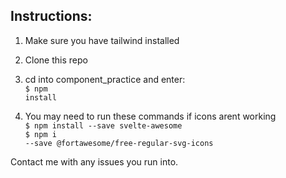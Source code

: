 ## Instructions:
 
1) Make sure you have tailwind installed
 
2) Clone this repo
 
3) cd into component_practice and enter: <br>
    <code>$ npm install</code>
 
4) You may need to run these commands if icons arent working <br>
    <code>$ npm install --save svelte-awesome</code> <br>
    <code>$ npm i --save @fortawesome/free-regular-svg-icons</code>



Contact me with any issues you run into.
